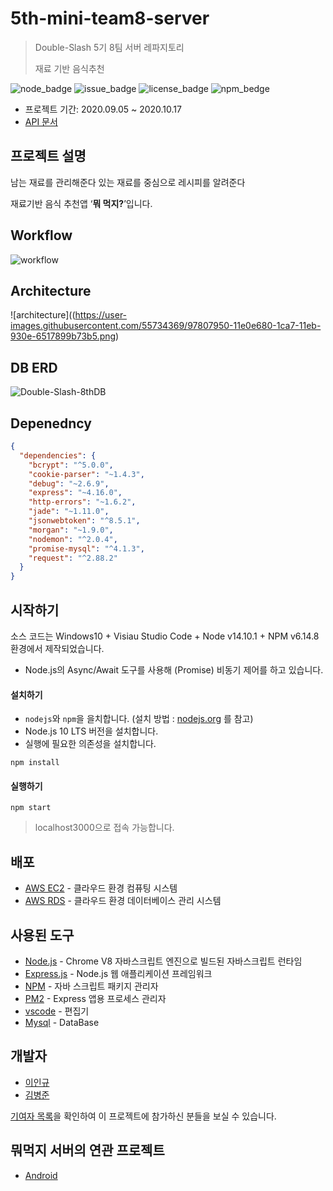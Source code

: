# 5th-mini-team8-server

> Double-Slash 5기 8팀 서버 레파지토리
>
> 재료 기반 음식추천

![node_badge](https://img.shields.io/badge/node-%3E%3D%208.0.0-green)
![issue_badge](https://img.shields.io/github/issues/JeonHa/JeonHa-Server)
![license_badge](https://img.shields.io/github/license/JeonHa/JeonHa-Server)
![npm_bedge](https://img.shields.io/badge/npm-v6.10.1-blue)

* 프로젝트 기간: 2020.09.05 ~ 2020.10.17
* [API 문서](https://github.com/kcartoonworld/kcartoonserver/wiki) 




## 프로젝트 설명

남는 재료를 관리해준다
있는 재료를 중심으로 레시피를 알려준다

재료기반 음식 추천앱 ‘**뭐 먹지?**’입니다. 



## Workflow


![workflow](https://user-images.githubusercontent.com/55734369/97807765-240e5500-1ca6-11eb-8b0b-7864c9eb6a08.png)



## Architecture

![architecture]((https://user-images.githubusercontent.com/55734369/97807950-11e0e680-1ca7-11eb-930e-6517899b73b5.png)



## DB ERD

![Double-Slash-8thDB](https://user-images.githubusercontent.com/55734369/97807725-d7c31500-1ca5-11eb-8091-86530f15f473.png)



## Depenedncy

```json
{
  "dependencies": {
    "bcrypt": "^5.0.0",
    "cookie-parser": "~1.4.3",
    "debug": "~2.6.9",
    "express": "~4.16.0",
    "http-errors": "~1.6.2",
    "jade": "~1.11.0",
    "jsonwebtoken": "^8.5.1",
    "morgan": "~1.9.0",
    "nodemon": "^2.0.4",
    "promise-mysql": "^4.1.3",
    "request": "^2.88.2"
  }
}
```





## 시작하기

소스 코드는 Windows10 + Visiau Studio Code + Node v14.10.1 + NPM v6.14.8환경에서 제작되었습니다.

* Node.js의 Async/Await 도구를 사용해 (Promise) 비동기 제어를 하고 있습니다.



#### 설치하기

* `nodejs`와 `npm`을 을치합니다. (설치 방법 :  [nodejs.org](https://nodejs.org/) 를 참고)
* Node.js 10 LTS 버전을 설치합니다.
* 실행에 필요한 의존성을 설치합니다.

```
npm install
```



#### 실행하기

```
npm start
```

> localhost3000으로 접속 가능합니다.



## 배포

* [AWS EC2](https://aws.amazon.com/ko/ec2/?sc_channel=PS&sc_campaign=acquisition_KR&sc_publisher=google&sc_medium=english_ec2_b&sc_content=ec2_e&sc_detail=awsec2&sc_category=ec2&sc_segment=177228231544&sc_matchtype=e&sc_country=KR&s_kwcid=AL!4422!3!177228231544!e!!g!!awsec2&ef_id=WkRozwAAAnO-lPWy:20180412120123:s) - 클라우드 환경 컴퓨팅 시스템
* [AWS RDS](https://aws.amazon.com/ko/rds/) - 클라우드 환경 데이터베이스 관리 시스템



## 사용된 도구 

* [Node.js](https://nodejs.org/ko/) - Chrome V8 자바스크립트 엔진으로 빌드된 자바스크립트 런타임
* [Express.js](http://expressjs.com/ko/) - Node.js 웹 애플리케이션 프레임워크
* [NPM](https://rometools.github.io/rome/) - 자바 스크립트 패키지 관리자
* [PM2](http://pm2.keymetrics.io/) - Express 앱용 프로세스 관리자
* [vscode](https://code.visualstudio.com/) - 편집기
* [Mysql](https://www.mysql.com/) - DataBase



## 개발자
* [이인규](https://github.com/gyuuuu)
* [김병준](https://github.com/KimByoungJun)

[기여자 목록](https://github.com/Double-Slash/5th-mini-team8-server/graphs/contributors)을 확인하여 이 프로젝트에 참가하신 분들을 보실 수 있습니다.



## 뭐먹지 서버의 연관 프로젝트

* [Android](https://github.com/Double-Slash/5th-mini-team8-android)

